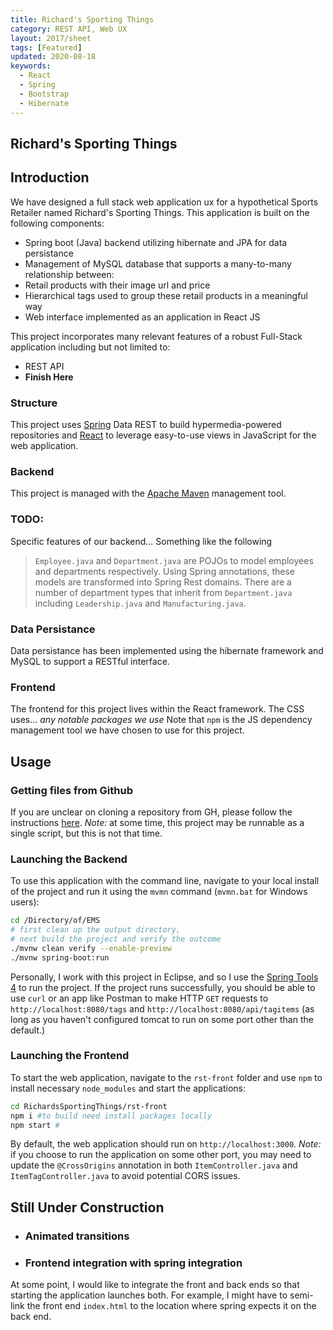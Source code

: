 ```yaml
---
title: Richard's Sporting Things
category: REST API, Web UX
layout: 2017/sheet
tags: [Featured]
updated: 2020-08-18
keywords:
  - React
  - Spring
  - Bootstrap
  - Hibernate
---
```


Richard's Sporting Things
---------------

## Introduction
We have designed a full stack web application ux for a hypothetical Sports Retailer named Richard's Sporting Things. This application is built on the following components: 
  - Spring boot (Java) backend utilizing hibernate and JPA for data persistance
  - Management of MySQL database that supports a many-to-many relationship between:
   - Retail products with their image url and price
   - Hierarchical tags used to group these retail products in a meaningful way
  - Web interface implemented as an application in React JS

This project incorporates many relevant features of a robust Full-Stack application including but not limited to:
 - REST API
 - **Finish Here**

 ### Structure
This project uses [Spring][spring] Data REST to build hypermedia-powered repositories and [React][react] to leverage easy-to-use views in JavaScript for the web application. 

### Backend
This project is managed with the [Apache Maven][maven] management tool.

### TODO:
Specific features of our backend... Something like the following

> `Employee.java` and `Department.java` are POJOs to model employees and departments respectively. Using Spring annotations, these models are transformed into Spring Rest domains. There are a number of department types that inherit from `Department.java` including `Leadership.java` and `Manufacturing.java`.

### Data Persistance
Data persistance has been implemented using the hibernate framework and MySQL to support a RESTful interface.

### Frontend
The frontend for this project lives within the React framework. The CSS uses... *any notable packages we use* Note that `npm` is the JS dependency management tool we have chosen to use for this project.

## Usage

### Getting files from Github
If you are unclear on cloning a repository from GH, please follow the instructions [here][ghclone]. *Note:* at some time, this project may be runnable as a single script, but this is not that time.

### Launching the Backend
To use this application with the command line, navigate to your local install of the project and run it using the `mvmn` command (`mvmn.bat` for Windows users):
```bash
cd /Directory/of/EMS
# first clean up the output directory,
# next build the project and verify the outcome
./mvnw clean verify --enable-preview 
./mvnw spring-boot:run
```
Personally, I work with this project in Eclipse, and so I use the [Spring Tools 4][Spt4] to run the project. If the project runs successfully, you should be able to use `curl` or an app like Postman to make HTTP `GET` requests to `http://localhost:8080/tags` and `http://localhost:8080/api/tagitems` (as long as you haven't configured tomcat to run on some port other than the default.)

### Launching the Frontend
To start the web application, navigate to the `rst-front` folder and use `npm` to  install necessary `node_modules` and start the applications:
```bash
cd RichardsSportingThings/rst-front
npm i #to build need install packages locally
npm start #
```
By default, the web application should run on `http://localhost:3000`. *Note:* if you choose to run the application on some other port, you may need to update the `@CrossOrigins` annotation in both `ItemController.java` and `ItemTagController.java` to avoid potential CORS issues.

## Still Under Construction

* ### Animated transitions

* ### Frontend integration with spring integration
At some point, I would like to integrate the front and back ends so that starting the application launches both. For example, I might have to semi-link the front end `index.html` to the location where spring expects it on the back end.


 <!-- Links -->
[maven]: https://maven.apache.org/
[spring]: https://spring.io/
[react]: https://reactjs.org/
[react-bootstrap]: https://react-bootstrap.github.io/
[ghclone]: https://docs.github.com/en/github/creating-cloning-and-archiving-repositories/cloning-a-repository
[SpT4]: https://marketplace.eclipse.org/content/spring-tools-4-aka-spring-tool-suite-4